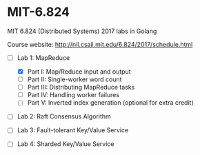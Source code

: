 # MIT-6.824
MIT 6.824 (Distributed Systems) 2017 labs in Golang

Course website: http://nil.csail.mit.edu/6.824/2017/schedule.html

* [ ] Lab 1: MapReduce
	- [x] Part I: Map/Reduce input and output
	- [ ] Part II: Single-worker word count
	- [ ] Part III: Distributing MapReduce tasks
	- [ ] Part IV: Handling worker failures
	- [ ] Part V: Inverted index generation (optional for extra credit)

* [ ] Lab 2: Raft Consensus Algorithm

* [ ] Lab 3: Fault-tolerant Key/Value Service

* [ ] Lab 4: Sharded Key/Value Service
